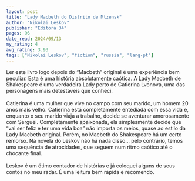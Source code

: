```yaml
---
layout: post
title: "Lady Macbeth do Distrito de Mtzensk"
author: "Nikolai Leskov"
publisher: "Editora 34"
pages: 96
date_read: 2024/09/13
my_rating: 4
avg_rating: 3.93
tags: ["Nikolai Leskov", "fiction", "russia", "lang-pt"]
---
```


Ler este livro logo depois do “Macbeth” original é uma experiência bem peculiar. Esta é uma história absolutamente caótica. A Lady Macbeth de Shakespeare é uma verdadeira Lady perto de Catierina Lvonova, uma das personagens mais detestáveis que conheci. <br/><br/>Catierina é uma mulher que vive no campo com seu marido, um homem 20 anos mais velho. Catierina está completamente entediada com essa vida e, enquanto o seu marido viaja a trabalho, decide se aventurar amorosamente  com Serguei. Completamente apaixonada, ela simplesmente decide que “vai ser feliz e ter uma vida boa” não importa os meios, quase ao estilo da Lady Macbeth original. Porém, no Macbeth do Shakespeare há um certo remorso. Na novela do Leskov não há nada disso… pelo contrário, temos uma sequência de atrocidades, que seguem num ritmo caótico até o chocante final. <br/><br/>Leskov é um ótimo contador de histórias e já coloquei alguns de seus contos no meu radar. É uma leitura bem rápida e recomendo. 

